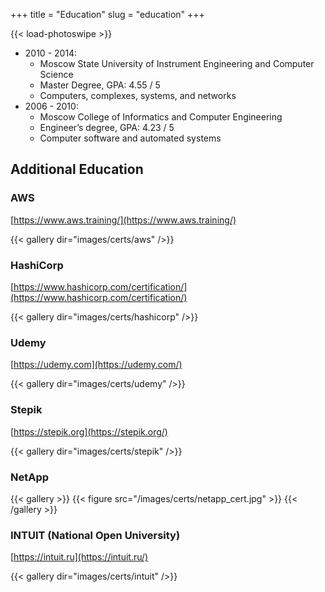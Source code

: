 +++
title = "Education"
slug = "education"
+++

{{< load-photoswipe >}}

- 2010 - 2014:
  - Moscow State University of Instrument Engineering and Computer Science
  - Master Degree, GPA: 4.55 / 5
  - Computers, complexes, systems, and networks
- 2006 - 2010:
  - Moscow College of Informatics and Computer Engineering
  - Engineer’s degree, GPA: 4.23 / 5
  - Computer software and automated systems

## Additional Education

### AWS
[https://www.aws.training/](https://www.aws.training/)

{{< gallery dir="images/certs/aws" />}}

### HashiCorp
[https://www.hashicorp.com/certification/](https://www.hashicorp.com/certification/)

{{< gallery dir="images/certs/hashicorp" />}}

### Udemy
[https://udemy.com](https://udemy.com/)

{{< gallery dir="images/certs/udemy" />}}

### Stepik
[https://stepik.org](https://stepik.org/)

{{< gallery dir="images/certs/stepik" />}}

### NetApp

{{< gallery >}}
  {{< figure src="/images/certs/netapp_cert.jpg" >}}
{{< /gallery >}}

### INTUIT (National Open University)
[https://intuit.ru](https://intuit.ru/)

{{< gallery dir="images/certs/intuit" />}}
